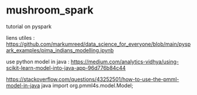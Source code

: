 # mushroom_spark
tutorial on pyspark


liens utiles :
https://github.com/markumreed/data_science_for_everyone/blob/main/pyspark_examples/pima_indians_modelling.ipynb

use python model in java :
https://medium.com/analytics-vidhya/using-scikit-learn-model-into-java-app-96d776b84c44

https://stackoverflow.com/questions/43252501/how-to-use-the-pmml-model-in-java
java import org.pmml4s.model.Model;